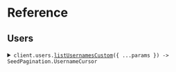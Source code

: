 # Reference

## Users

<details><summary><code>client.users.<a href="/src/api/resources/users/client/Client.ts">listUsernamesCustom</a>({ ...params }) -> SeedPagination.UsernameCursor</code></summary>
<dl>
<dd>

#### 🔌 Usage

<dl>
<dd>

<dl>
<dd>

```typescript
await client.users.listUsernamesCustom({
    startingAfter: "starting_after",
});
```

</dd>
</dl>
</dd>
</dl>

#### ⚙️ Parameters

<dl>
<dd>

<dl>
<dd>

**request:** `SeedPagination.ListUsernamesRequestCustom`

</dd>
</dl>

<dl>
<dd>

**requestOptions:** `Users.RequestOptions`

</dd>
</dl>
</dd>
</dl>

</dd>
</dl>
</details>
